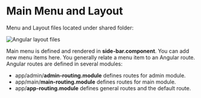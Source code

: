 # Main Menu and Layout

Menu and Layout files located under shared folder:

<img src="D:/Github/documents/docs/en/images/ng2-layout-files-1.png" alt="Angular layout files" class="img-thumbnail" />

Main menu is defined and rendered in **side-bar.component**. You can add new menu items here. You generally relate a menu item to an Angular route. Angular routes are defined in several modules:

- app/admin/**admin-routing.module** defines routes for admin module.
- app/main/**main-routing.module** defines routes for main module.
- app/**app-routing.module** defines general routes and the default route.
